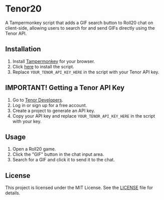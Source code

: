 # Tenor20

A Tampermonkey script that adds a GIF search button to Roll20 chat on client-side, allowing users to search for and send GIFs directly using the Tenor API.

## Installation
1. Install [Tampermonkey](https://www.tampermonkey.net/) for your browser.
2. Click [here](https://github.com/reinaldnaufal/tenor20) to install the script.
3. Replace `YOUR_TENOR_API_KEY_HERE` in the script with your Tenor API key.

## IMPORTANT! Getting a Tenor API Key
1. Go to [Tenor Developers](https://developers.google.com/tenor/guides/quickstart).
2. Log in or sign up for a free account.
3. Create a project to generate an API key.
4. Copy your API key and replace `YOUR_TENOR_API_KEY_HERE` in the script with your key.

## Usage
1. Open a Roll20 game.
2. Click the "GIF" button in the chat input area.
3. Search for a GIF and click it to send it to the chat.

## License
This project is licensed under the MIT License. See the [LICENSE](LICENSE) file for details.
